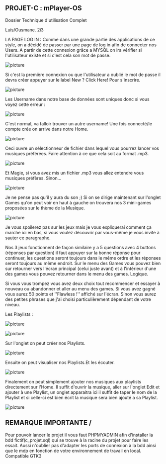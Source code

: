 ## PROJET-C : mPlayer-OS 

Dossier Technique d&#39;utilisation Complet

Luis/Ousmane. 2i3

LA PAGE LOG IN : Comme dans une grande partie des applications de ce style, on a décidé de passer par une page de log in afin de connecter nos Users. A partir de cette connexion grâce a MYSQL on ira vérifier si l&#39;utilisateur existe et si c&#39;est cela son mot de passe.

![picture](Picture/Image1.png)

Si c&#39;est la première connexion ou que l&#39;utilisateur a oublié le mot de passe il devra créer appuyer sur le label New ? Click Here! Pour s&#39;inscrire.

![picture](Picture/Image2.png)

Les Username dans notre base de données sont uniques donc si vous voyez cette erreur :

![picture](Picture/Image3.png)

C&#39;est normal, va falloir trouver un autre username! Une fois connecté/le compte crée on arrive dans notre Home.

![picture](Picture/Image4.png)

Ceci ouvre un sélectionneur de fichier dans lequel vous pourrez lancer vos musiques préférées. Faire attention à ce que cela soit au format .mp3.

![picture](Picture/Image5.png)

Et Magie, si vous avez mis un fichier .mp3 vous allez entendre vous musiques préfères.
Sinon…

![picture](Picture/Image6.png)

Je ne pense pas qu&#39;il y aura du son ;)
Si on se dirige maintenant sur l&#39;onglet Games qu&#39;on peut voir en haut à gauche on trouvera nos 3 mini-games proposées sur le thème de la Musique.

![picture](Picture/Image7.png)

Je vous spoilerez pas sur les jeux mais je vous expliquerai comment ça marche ici en bas, si vous voulez découvrir par vous-même je vous invite à sauter ce paragraphe.

Nos 3 jeux fonctionnent de façon similaire y a 5 questions avec 4 buttons (réponses par question) il faut appuyer sur la bonne réponse pour continuer, les questions seront toujours dans le même ordre et les réponses seront toujours au même endroit. Sur le menu des Games vous pouvez bien sur retourner vers l&#39;écran principal (celui juste avant) et à l&#39;intérieur d&#39;une des games vous pouvez retourner dans le menu des games. Logique.

Si vous vous trompez vous avez deux choix tout recommencer et essayer à nouveau ou abandonner et aller au menu des games. Si vous avez gagné vous aurez 50 points et &#39;&#39;Flawless !&#39;&#39; affiché sur l&#39;écran. Sinon vous aurez des petites phrases que j&#39;ai choisi particulièrement dépendant de votre niveau.

Les Playlists :

![picture](Picture/Image8.png)

![picture](Picture/Image9.png)

Sur l&#39;onglet on peut créer nos Playlists.

![picture](Picture/Image10.png)

Ensuite on peut visualiser nos Playlists.Et les écouter.

![picture](Picture/Image11.png)

Finalement on peut simplement ajouter nos musiques aux playlists directement sur l&#39;Home. Il suffit d&#39;ouvrir la musique, aller sur l&#39;onglet Edit et ajouter à une Playlist, un onglet apparaitra ici il suffit de taper le nom de la Playlist et si celle-ci est bien écrit la musique sera bien ajouté a sa Playlist.

![picture](Picture/Image12.png)

## REMARQUE IMPORTANTE /

Pour pouvoir lancer le projet il vous faut PHPMYADMIN afin d'installer la bdd fictif(c_projet.sql) qui se trouve à la racine du projet pour faire les essait.
Aussi n'oublier pas d'adapter les ports de connexion à la bdd ainsi que le mdp en fonction de votre environnement de travail en local.
Compatible GTK3
